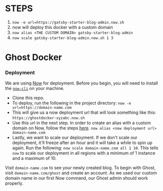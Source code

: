 # STEPS

1. `now -e url=https://gatsby-starter-blog-admin.now.sh`
2. now will deploy this docker with a custom domain
3. `now alias <THE CUSTOM DOMAIN> gatsby-starter-blog-admin`
4. `now scale gatsby-starter-blog-admin.now.sh 1 3`

# Ghost Docker

### Deployment

We are using [Now][now] for deployment. Before you begin, you will need to install the [`now-cli`][now-cli] on your machine.

- Clone this repo.
- To deploy, run the following in the project directory:
  `now -e url=https://domain-name.com`
- This will give us a now deployment url that will look something like this:
  `https://ghostdocker-xyzabc.now.sh`
- Use this url in the next step. In order to create an alias with a custom domain on Now, follow the steps [here][domain].
  `now alias <now deployment url> domain-name.com`
- Lastly, we want to scale our deployment. If we don't scale our deployment, it'll freeze after an hour and it will take a while to spin up again. Run the following: `now scale domain-name.com all 1 10`. This tells `now` to scale our deployment in all regions with a minimum of 1 instance and a maximum of 10.

Visit `domain-name.com` to see your newly created blog. To begin with Ghost, visit `domain-name.com/ghost` and create an account. As we used our custom domain name in our first Now command, our Ghost admin should work properly.

[now]: https://zeit.co/now
[now-cli]: https://zeit.co/now#whats-now
[domain]: https://zeit.co/docs/features/aliases
